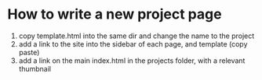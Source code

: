 
# How to write a new project page

1. copy template.html into the same dir and change the name to the project
2. add a link to the site into the sidebar of each page, and template (copy paste)
3. add a link on the main index.html in the projects folder, with a relevant thumbnail

